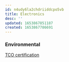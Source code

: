 ```yaml
---
id: n4udy6la2chdriiddcpo5vb
title: Electronics
desc: ''
updated: 1653867851187
created: 1653867786691
---
```

### Environmental
[TCO certification](https://tcocertified.com/product-finder/index/?category=Notebooks&recycled_plastic=60%25,100%25&size=13.9%22,16%22&total_weight=0.9%20kg,1.8%20kg)
